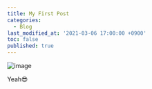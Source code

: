 ```yaml
---
title: My First Post
categories:
  - Blog
last_modified_at: '2021-03-06 17:00:00 +0900'
toc: false
published: true
---
```


![image](https://user-images.githubusercontent.com/80542430/111866688-99a76300-89b2-11eb-9624-4e44e0bc3b78.gif)

Yeah😎
